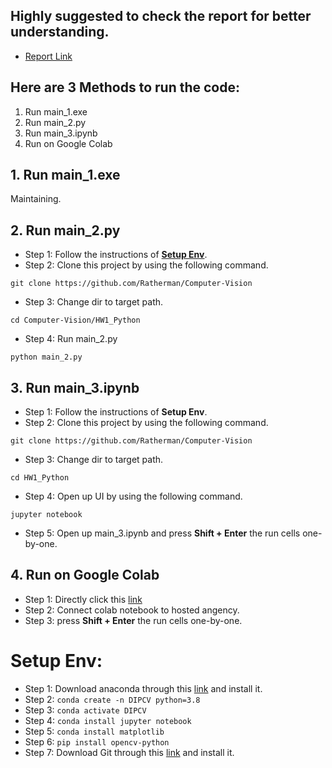 ## Highly suggested to check the report for better understanding.
* [Report Link](https://github.com/Ratherman/Computer-Vision/tree/main/Report)

## Here are 3 Methods to run the code:
1. Run main_1.exe
2. Run main_2.py
3. Run main_3.ipynb
4. Run on Google Colab

## 1. Run main_1.exe
Maintaining.

## 2. Run main_2.py
* Step 1: Follow the instructions of [**Setup Env**](https://github.com/Ratherman/Computer-Vision/tree/main/HW1_Python#setup-env).
* Step 2: Clone this project by using the following command.
```
git clone https://github.com/Ratherman/Computer-Vision
```
* Step 3: Change dir to target path.
```
cd Computer-Vision/HW1_Python
```
* Step 4: Run main_2.py
```
python main_2.py
```

## 3. Run main_3.ipynb
* Step 1: Follow the instructions of **Setup Env**.
* Step 2: Clone this project by using the following command.
```
git clone https://github.com/Ratherman/Computer-Vision
```
* Step 3: Change dir to target path.
```
cd HW1_Python
```
* Step 4: Open up UI by using the following command.
```
jupyter notebook
```
* Step 5: Open up main_3.ipynb and press **Shift + Enter** the run cells one-by-one.

## 4. Run on Google Colab
* Step 1: Directly click this [link](https://colab.research.google.com/drive/1Jcq57nEO8Hexe2GEh5QzkVGYV45Oj8Gz#scrollTo=DEN1SdLgF1vm)
* Step 2: Connect colab notebook to hosted angency.
* Step 3: press **Shift + Enter** the run cells one-by-one.

# Setup Env:
* Step 1: Download anaconda through this [link](https://www.anaconda.com/) and install it.
* Step 2: `conda create -n DIPCV python=3.8`
* Step 3: `conda activate DIPCV`
* Step 4: `conda install jupyter notebook`
* Step 5: `conda install matplotlib`
* Step 6: `pip install opencv-python` 
* Step 7: Download Git through this [link](https://git-scm.com/) and install it.
